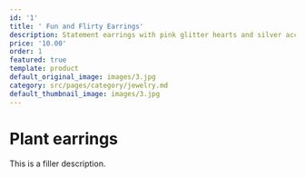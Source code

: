 ```yaml
---
id: '1'
title: ' Fun and Flirty Earrings'
description: Statement earrings with pink glitter hearts and silver accents.
price: '10.00'
order: 1
featured: true
template: product
default_original_image: images/3.jpg
category: src/pages/category/jewelry.md
default_thumbnail_image: images/3.jpg
---
```

# Plant earrings

This is a filler description.
